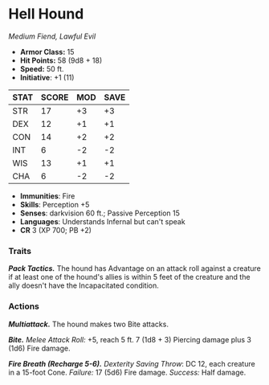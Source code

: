 # Hell Hound

*Medium Fiend, Lawful Evil*

- **Armor Class:** 15
- **Hit Points:** 58 (9d8 + 18)
- **Speed:** 50 ft.
- **Initiative**: +1 (11)

|STAT|SCORE|MOD|SAVE|
| --- | --- | --- | ---- |
| STR | 17 | +3 | +3 |
| DEX | 12 | +1 | +1 |
| CON | 14 | +2 | +2 |
| INT | 6 | -2 | -2 |
| WIS | 13 | +1 | +1 |
| CHA | 6 | -2 | -2 |

- **Immunities**: Fire
- **Skills**: Perception +5
- **Senses**: darkvision 60 ft.; Passive Perception 15
- **Languages**: Understands Infernal but can't speak
- **CR** 3 (XP 700; PB +2)

### Traits

***Pack Tactics.*** The hound has Advantage on an attack roll against a creature if at least one of the hound's allies is within 5 feet of the creature and the ally doesn't have the Incapacitated condition.


### Actions

***Multiattack.*** The hound makes two Bite attacks.

***Bite.*** *Melee Attack Roll:* +5, reach 5 ft. 7 (1d8 + 3) Piercing damage plus 3 (1d6) Fire damage.

***Fire Breath (Recharge 5-6).*** *Dexterity Saving Throw*: DC 12, each creature in a 15-foot Cone. *Failure:*  17 (5d6) Fire damage. *Success:*  Half damage.
